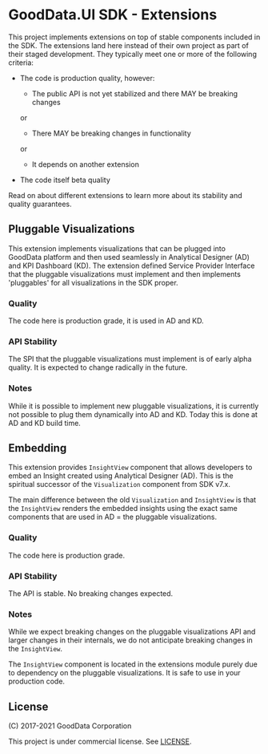 # GoodData.UI SDK - Extensions

This project implements extensions on top of stable components included in the SDK. The extensions land here
instead of their own project as part of their staged development. They typically meet one or more of
the following criteria:

-   The code is production quality, however:

    -   The public API is not yet stabilized and there MAY be breaking changes

    or

    -   There MAY be breaking changes in functionality

    or

    -   It depends on another extension

-   The code itself beta quality

Read on about different extensions to learn more about its stability and quality guarantees.

## Pluggable Visualizations

This extension implements visualizations that can be plugged into GoodData platform and then used seamlessly
in Analytical Designer (AD) and KPI Dashboard (KD). The extension defined Service Provider Interface that the pluggable
visualizations must implement and then implements 'pluggables' for all visualizations in the SDK proper.

### Quality

The code here is production grade, it is used in AD and KD.

### API Stability

The SPI that the pluggable visualizations must implement is of early alpha quality. It is expected to change
radically in the future.

### Notes

While it is possible to implement new pluggable visualizations, it is currently not possible to plug them
dynamically into AD and KD. Today this is done at AD and KD build time.

## Embedding

This extension provides `InsightView` component that allows developers to embed an Insight created using
Analytical Designer (AD). This is the spiritual successor of the `Visualization` component from SDK v7.x.

The main difference between the old `Visualization` and `InsightView` is that the `InsightView` renders the
embedded insights using the exact same components that are used in AD = the pluggable visualizations.

### Quality

The code here is production grade.

### API Stability

The API is stable. No breaking changes expected.

### Notes

While we expect breaking changes on the pluggable visualizations API and larger changes in their internals, we
do not anticipate breaking changes in the `InsightView`.

The `InsightView` component is located in the extensions module purely due to dependency on the pluggable
visualizations. It is safe to use in your production code.

## License

(C) 2017-2021 GoodData Corporation

This project is under commercial license. See [LICENSE](LICENSE).
